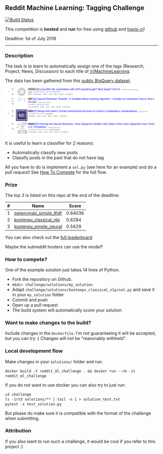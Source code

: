 
## Reddit Machine Learning: Tagging Challenge

[![Build Status](https://www.travis-ci.org/kootenpv/reddit_ml_challenge.svg?branch=master)](https://www.travis-ci.org/kootenpv/reddit_ml_challenge)

This competition is **hosted** and **run** for free using [github](https://github.com/) and [travis-ci](https://travis-ci.org)!

Deadline: 1st of July 2018

---

### Description

The task is to learn to automatically assign one of the tags (Research, Project, News, Discussion) to each title of [/r/MachineLearning](https://reddit.com/r/MachineLearning).

The data has been gathered from this [public BigQuery dataset](https://bigquery.cloud.google.com/dataset/fh-bigquery:reddit_posts).

<p align="center">
  <img src="./resources/screenshot1.png" />
</p>


It is useful to learn a classifier for 2 reasons:

- Automatically classify new posts
- Classify posts in the past that do not have tag

All you have to do is implement a `sol.py` (see here for an example) and do a pull request!
See [How To Compete](#how-to-compete) for the full flow.

### Prize

The top 3 is listed on this repo at the end of the deadline:

| **#**  | **Name**  |  **Score** |
|----|---|---|
| 1  | [pwiercinski\_simple\_tfidf](https://travis-ci.org/kootenpv/reddit_ml_challenge/builds/396868638 )| 0.64036 |
| 2  | [kootenpv\_classical\_nlp](https://www.travis-ci.org/kootenpv/reddit_ml_challenge/jobs/351012680)  | 0.6284  |
| 3  | [kootenpv\_simple\_neural](https://www.travis-ci.org/kootenpv/reddit_ml_challenge/builds/351095084)  | 0.5629  |

You can also check out the [full leaderboard](full_leaderboard.md)

Maybe the subreddit hosters can use the model?

### How to compete?

One of the example solution just takes 14 lines of Python.

- Fork the repository on Github.
- `mkdir challenge/solutions/my_solution`
- Adapt `challenge/solutions/kootenpv_classical_nlp/sol.py` and save it in your `my_solution` folder
- Commit and push
- Open up a pull request
- The build system will automatically score your solution

### Want to make changes to the build?

Include changes in the `Dockerfile`. I'm not guaranteeing it will be accepted, but you can try :) Changes will not be "reasonably withheld".

### Local development flow

Make changes in your `solutions/` folder and run:

    docker build -t reddit_ml_challenge . && docker run --rm -it reddit_ml_challenge

If you do not want to use docker you can also try to just run:

    cd challenge
    ls -1rtd solutions/** | tail -n 1 > solution_test.txt
    pytest -s test_solution.py

But please do make sure it is compatible with the format of the challenge when submitting.

### Attribution

If you also want to run such a challenge, it would be cool if you refer to this project :)
